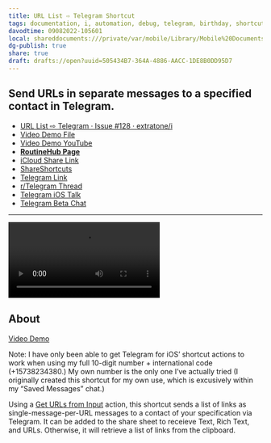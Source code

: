 ```yaml
---
title: URL List ⇨ Telegram Shortcut
tags: documentation, i, automation, debug, telegram, birthday, shortcuts
davodtime: 09082022-105601
local: shareddocuments:///private/var/mobile/Library/Mobile%20Documents/iCloud~md~obsidian/Documents/OBSHIDDIAN/drafts/505434B7-364A-4886-AACC-1DE8B0DD95D7.md
dg-publish: true
share: true
draft: drafts://open?uuid=505434B7-364A-4886-AACC-1DE8B0DD95D7
---
```


## Send URLs in separate messages to a specified contact in Telegram.

- [URL List ⇨ Telegram · Issue #128 · extratone/i](https://github.com/extratone/i/issues/128)
- [Video Demo File](https://user-images.githubusercontent.com/43663476/150978342-38480311-2275-4153-91aa-1e13640802ad.MOV)
- [Video Demo YouTube](https://youtu.be/r7PMAWSbnY0)
- [**RoutineHub Page**](https://routinehub.co/shortcut/10926)
- [iCloud Share Link](https://www.icloud.com/shortcuts/dc4d33295ea64d3a90a26ea5c3b15264)
- [ShareShortcuts](https://shareshortcuts.com/shortcuts/1693-url-list-telegram.html)
- [Telegram Link](https://t.me/extratone/9899)
- [r/Telegram Thread](https://reddit.com/r/Telegram/comments/scddqf/siri_shortcut_url_list_telegram/)
- [Telegram iOS Talk](https://t.me/TelegramiOStalk/112655)
- [Telegram Beta Chat](https://t.me/tgbetachat/1009204)

---

<video controls>
  <source src="https://user-images.githubusercontent.com/43663476/150978342-38480311-2275-4153-91aa-1e13640802ad.MOV">
</video>

## About

[Video Demo](https://youtu.be/r7PMAWSbnY0)

Note: I have only been able to get Telegram for iOS’ shortcut actions to work when using my full 10-digit number + international code (+15738234380.) My own number is the only one I’ve actually tried (I originally created this shortcut for my own use, which is excusively within my “Saved Messages” chat.)

Using a [Get URLs from Input](https://www.matthewcassinelli.com/actions/get-urls-from-input/) action, this shortcut sends a list of links as single-message-per-URL messages to a contact of your specification via Telegram. It can be added to the share sheet to receieve Text, Rich Text, and URLs. Otherwise, it will retrieve a list of links from the clipboard. 